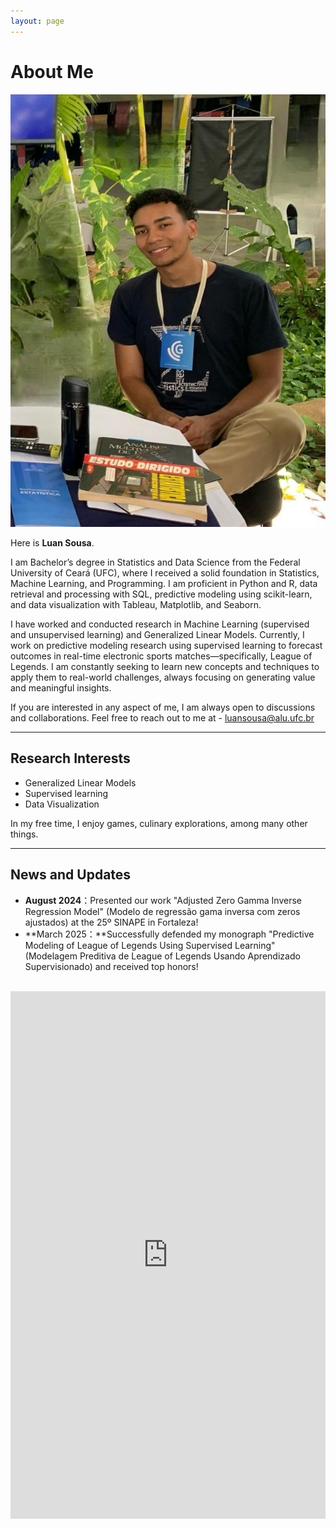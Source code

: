 ```yaml
---
layout: page
---
```


# About Me

<img src="/images/sou.jpg" class="floatpic">

Here is **Luan Sousa**.<br>

I am Bachelor’s degree in Statistics and Data Science from the Federal University of Ceará (UFC), where I received a solid foundation in Statistics, Machine Learning, and Programming. I am proficient in Python and R, data retrieval and processing with SQL, predictive modeling using scikit-learn, and data visualization with Tableau, Matplotlib, and Seaborn.


I have worked and conducted research in Machine Learning (supervised and unsupervised learning) and Generalized Linear Models. Currently, I work on predictive modeling research using supervised learning to forecast outcomes in real-time electronic sports matches—specifically, League of Legends. I am constantly seeking to learn new concepts and techniques to apply them to real-world challenges, always focusing on generating value and meaningful insights.


If you are interested in any aspect of me, I am always open to discussions and collaborations. Feel free to reach out to me at - luansousa@alu.ufc.br



---

## Research Interests

- Generalized Linear Models
- Supervised learning
- Data Visualization 

In my free time, I enjoy games, culinary explorations, among many other things.


---

## News and Updates

- **August 2024**：Presented our work "Adjusted Zero Gamma Inverse Regression Model" (Modelo de regressão gama inversa com zeros ajustados) at the 25º SINAPE in Fortaleza!
- **March 2025：**Successfully defended my monograph "Predictive Modeling of League of Legends Using Supervised Learning" (Modelagem Preditiva de League of Legends Usando Aprendizado Supervisionado) and received top honors!

<br>

<iframe src="https://www.linkedin.com/embed/feed/update/urn:li:share:7305338688178122753" height="844" width="504" frameborder="0" allowfullscreen="" title="Publicação incorporada"></iframe>


